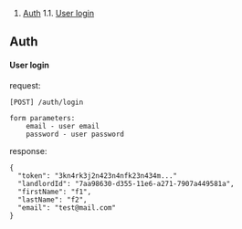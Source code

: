 1. [Auth](#auth)
    1.1. [User login](#user-login)

## Auth
#### User login

   request:
   ```
   [POST] /auth/login

   form parameters:
       email - user email
       password - user password
   ```

   response:
   ```
   {
     "token": "3kn4rk3j2n423n4nfk23n434m..."
     "landlordId": "7aa98630-d355-11e6-a271-7907a449581a",
     "firstName": "f1",
     "lastName": "f2",
     "email": "test@mail.com"
   }
   ```
